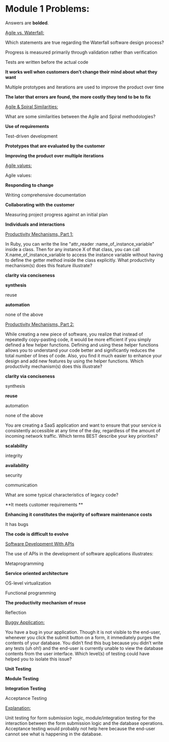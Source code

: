 # **Module 1 Problems:**

Answers are **bolded**. 

<span style="text-decoration:underline;">Agile vs. Waterfall: </span>

Which statements are true regarding the Waterfall software design process?

Progress is measured primarily through validation rather than verification

Tests are written before the actual code

**It works well when customers don’t change their mind about what they want**

Multiple prototypes and iterations are used to improve the product over time

**The later that errors are found, the more costly they tend to be to fix**

<span style="text-decoration:underline;">Agile & Spiral Similarities:</span>

What are some similarities between the Agile and Spiral methodologies?

**Use of requirements**

Test-driven development

**Prototypes that are evaluated by the customer**

**Improving the product over multiple iterations**

<span style="text-decoration:underline;">Agile values:</span>

Agile values:

**Responding to change**

Writing comprehensive documentation

**Collaborating with the customer**

Measuring project progress against an initial plan

**Individuals and interactions**

<span style="text-decoration:underline;">Productivity Mechanisms, Part 1:</span>

In Ruby, you can write the line "attr_reader :name_of_instance_variable" inside a class. Then for any instance X of that class, you can call X.name_of_instance_variable to access the instance variable without having to define the getter method inside the class explicitly. What productivity mechanism(s) does this feature illustrate?

**clarity via conciseness**

**synthesis**

reuse

**automation**

none of the above

<span style="text-decoration:underline;">Productivity Mechanisms, Part 2:</span>

While creating a new piece of software, you realize that instead of repeatedly copy-pasting code, it would be more efficient if you simply defined a few helper functions. Defining and using these helper functions allows you to understand your code better and significantly reduces the total number of lines of code. Also, you find it much easier to enhance your design and add new features by using the helper functions. Which productivity mechanism(s) does this illustrate?

**clarity via conciseness**

synthesis

**reuse**

automation

none of the above

You are creating a SaaS application and want to ensure that your service is consistently accessible at any time of the day, regardless of the amount of incoming network traffic. Which terms BEST describe your key priorities?

**scalability**

integrity

**availability**

security

communication

What are some typical characteristics of legacy code?

**It meets customer requirements **

**Enhancing it constitutes the majority of software maintenance costs**

It has bugs

**The code is difficult to evolve**

<span style="text-decoration:underline;">Software Development With APIs</span>

The use of APIs in the development of software applications illustrates:

Metaprogramming

**Service oriented architecture**

OS-level virtualization

Functional programming

**The productivity mechanism of reuse**

Reflection

<span style="text-decoration:underline;">Buggy Application:</span>

You have a bug in your application. Though it is not visible to the end-user, whenever you click the submit button on a form, it immediately purges the contents of your database. You didn’t find this bug because you didn’t write any tests (uh oh!) and the end-user is currently unable to view the database contents from the user interface. Which level(s) of testing could have helped you to isolate this issue?

**Unit Testing**

**Module Testing**

**Integration Testing**

Acceptance Testing

<span style="text-decoration:underline;">Explanation: </span>

Unit testing for form submission logic, module/integration testing for the interaction between the form submission logic and the database operations. Acceptance testing would probably not help here because the end-user cannot see what is happening in the database.
